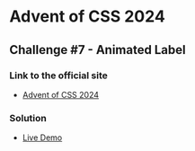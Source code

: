 # Advent of CSS 2024 
  
## Challenge #7 - Animated Label

### Link to the official site
- [Advent of CSS 2024](https://store.selfteach.me/advent-of-css-2024)

### Solution
- [Live Demo](https://ivobul.github.io/animated-label/)
